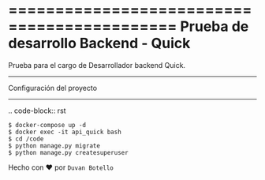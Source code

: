============================================
Prueba de desarrollo Backend - Quick
============================================

Prueba para el cargo de Desarrollador backend Quick.


*************
Configuración del proyecto
*************

.. code-block:: rst

    $ docker-compose up -d
    $ docker exec -it api_quick bash
    $ cd /code
    $ python manage.py migrate
    $ python manage.py createsuperuser


Hecho con ♥ por `Duvan Botello`